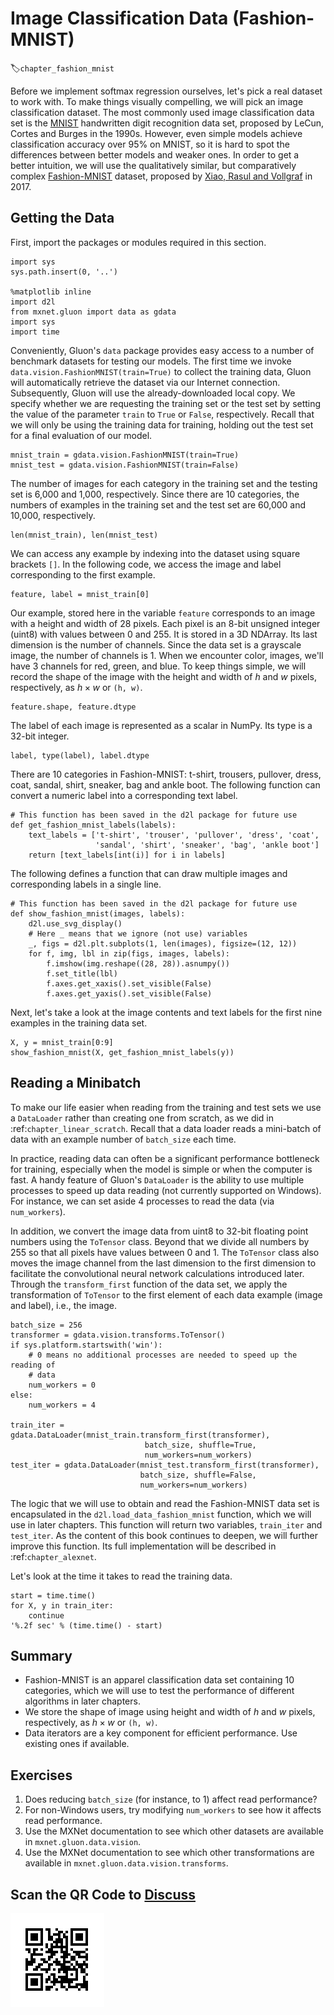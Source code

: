 # Image Classification Data (Fashion-MNIST)
:label:`chapter_fashion_mnist`

Before we implement softmax regression ourselves, let's pick a real dataset to work with. To make things visually compelling, we will pick an image classification dataset. The most commonly used image classification data set is the [MNIST](http://yann.lecun.com/exdb/mnist/) handwritten digit recognition data set, proposed by LeCun, Cortes and Burges in the 1990s. However, even simple models achieve classification accuracy over 95% on MNIST, so it is hard to spot the differences between better models and weaker ones. In order to get a better intuition, we will use the qualitatively similar, but comparatively complex [Fashion-MNIST](https://github.com/zalandoresearch/fashion-mnist) dataset, proposed by [Xiao, Rasul and Vollgraf](https://arxiv.org/abs/1708.07747) in 2017.

## Getting the Data

First, import the packages or modules required in this section.

```{.python .input}
import sys
sys.path.insert(0, '..')

%matplotlib inline
import d2l
from mxnet.gluon import data as gdata
import sys
import time
```

Conveniently, Gluon's `data` package provides easy access
to a number of benchmark datasets for testing our models.
The first time we invoke `data.vision.FashionMNIST(train=True)`
to collect the training data,
Gluon will automatically retrieve the dataset via our Internet connection.
Subsequently, Gluon will use the already-downloaded local copy.
We specify whether we are requesting the training set or the test set
by setting the value of the parameter `train` to `True` or `False`, respectively.
Recall that we will only be using the training data for training,
holding out the test set for a final evaluation of our model.

```{.python .input  n=23}
mnist_train = gdata.vision.FashionMNIST(train=True)
mnist_test = gdata.vision.FashionMNIST(train=False)
```

The number of images for each category in the training set and the testing set is 6,000 and 1,000, respectively. Since there are 10 categories, the numbers of examples in the training set and the test set are 60,000 and 10,000, respectively.

```{.python .input}
len(mnist_train), len(mnist_test)
```

We can access any example by indexing into the dataset using square brackets `[]`. In the following code, we access the image and label corresponding to the first example.

```{.python .input  n=24}
feature, label = mnist_train[0]
```

Our example, stored here in the variable `feature` corresponds to an image with a height and width of 28 pixels. Each pixel is an 8-bit unsigned integer (uint8) with values between 0 and 255. It is stored in a 3D NDArray. Its last dimension is the number of channels. Since the data set is a grayscale image, the number of channels is 1. When we encounter color, images, we'll have 3 channels for red, green, and blue. To keep things simple, we will record the shape of the image with the height and width of $h$ and $w$ pixels, respectively, as $h \times w$ or `(h, w)`.

```{.python .input}
feature.shape, feature.dtype
```

The label of each image is represented as a scalar in NumPy. Its type is a 32-bit integer.

```{.python .input}
label, type(label), label.dtype
```

There are 10 categories in Fashion-MNIST: t-shirt, trousers, pullover, dress, coat, sandal, shirt, sneaker, bag and ankle boot. The following function can convert a numeric label into a corresponding text label.

```{.python .input  n=25}
# This function has been saved in the d2l package for future use
def get_fashion_mnist_labels(labels):
    text_labels = ['t-shirt', 'trouser', 'pullover', 'dress', 'coat',
                   'sandal', 'shirt', 'sneaker', 'bag', 'ankle boot']
    return [text_labels[int(i)] for i in labels]
```

The following defines a function that can draw multiple images and corresponding labels in a single line.

```{.python .input}
# This function has been saved in the d2l package for future use
def show_fashion_mnist(images, labels):
    d2l.use_svg_display()
    # Here _ means that we ignore (not use) variables
    _, figs = d2l.plt.subplots(1, len(images), figsize=(12, 12))
    for f, img, lbl in zip(figs, images, labels):
        f.imshow(img.reshape((28, 28)).asnumpy())
        f.set_title(lbl)
        f.axes.get_xaxis().set_visible(False)
        f.axes.get_yaxis().set_visible(False)
```

Next, let's take a look at the image contents and text labels for the first nine examples in the training data set.

```{.python .input  n=27}
X, y = mnist_train[0:9]
show_fashion_mnist(X, get_fashion_mnist_labels(y))
```

## Reading a Minibatch

To make our life easier when reading from the training and test sets we use a `DataLoader` rather than creating one from scratch, as we did in :ref:`chapter_linear_scratch`. Recall that a data loader reads a mini-batch of data with an example number of `batch_size` each time.

In practice, reading data can often be a significant performance bottleneck for training, especially when the model is simple or when the computer is fast. A handy feature of Gluon's `DataLoader` is the ability to use multiple processes to speed up data reading (not currently supported on Windows). For instance, we can set aside 4 processes to read the data (via `num_workers`).

In addition, we convert the image data from uint8 to 32-bit floating point numbers using the `ToTensor` class. Beyond that we divide all numbers by 255 so that all pixels have values between 0 and 1. The `ToTensor` class also moves the image channel from the last dimension to the first dimension to facilitate the convolutional neural network calculations introduced later. Through the `transform_first` function of the data set, we apply the transformation of `ToTensor` to the first element of each data example (image and label), i.e., the image.

```{.python .input  n=28}
batch_size = 256
transformer = gdata.vision.transforms.ToTensor()
if sys.platform.startswith('win'):
    # 0 means no additional processes are needed to speed up the reading of
    # data
    num_workers = 0
else:
    num_workers = 4

train_iter = gdata.DataLoader(mnist_train.transform_first(transformer),
                              batch_size, shuffle=True,
                              num_workers=num_workers)
test_iter = gdata.DataLoader(mnist_test.transform_first(transformer),
                             batch_size, shuffle=False,
                             num_workers=num_workers)
```

The logic that we will use to obtain and read the Fashion-MNIST data set is
encapsulated in the `d2l.load_data_fashion_mnist` function, which we will use in
later chapters. This function will return two variables, `train_iter` and
`test_iter`. As the content of this book continues to deepen, we will further
improve this function. Its full implementation will be described in :ref:`chapter_alexnet`.

Let's look at the time it takes to read the training data.

```{.python .input}
start = time.time()
for X, y in train_iter:
    continue
'%.2f sec' % (time.time() - start)
```

## Summary

* Fashion-MNIST is an apparel classification data set containing 10 categories, which we will use to test the performance of different algorithms in later chapters.
* We store the shape of image using height and width of $h$ and $w$ pixels, respectively, as $h \times w$ or `(h, w)`.
* Data iterators are a key component for efficient performance. Use existing ones if available.

## Exercises

1. Does reducing `batch_size` (for instance, to 1) affect read performance?
1. For non-Windows users, try modifying `num_workers` to see how it affects read performance.
1. Use the MXNet documentation to see which other datasets are available in `mxnet.gluon.data.vision`.
1. Use the MXNet documentation to see which other transformations are available in `mxnet.gluon.data.vision.transforms`.

## Scan the QR Code to [Discuss](https://discuss.mxnet.io/t/2335)

![](../img/qr_fashion-mnist.svg)
